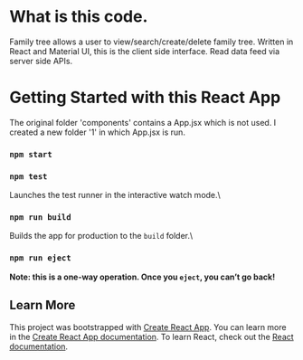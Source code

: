 # What is this code.
Family tree allows a user to view/search/create/delete family tree. Written in React and Material UI, this is the client side interface. Read data feed via server side APIs.  

# Getting Started with this React App
The original folder 'components' contains a App.jsx which is not used.
I created a new folder '1' in which App.jsx is run.

### `npm start`

### `npm test`
Launches the test runner in the interactive watch mode.\

### `npm run build`

Builds the app for production to the `build` folder.\

### `npm run eject`

**Note: this is a one-way operation. Once you `eject`, you can’t go back!**

## Learn More
This project was bootstrapped with [Create React App](https://github.com/facebook/create-react-app).
You can learn more in the [Create React App documentation](https://facebook.github.io/create-react-app/docs/getting-started).
To learn React, check out the [React documentation](https://reactjs.org/).
